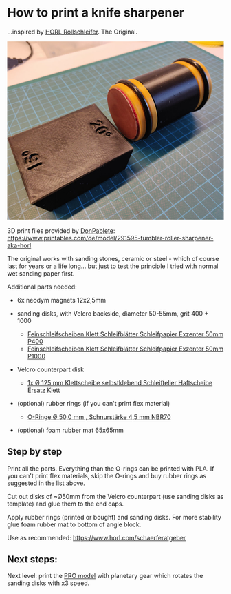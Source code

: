 # How to print a knife sharpener

&hellip;inspired by [HORL Rollschleifer](https://www.horl.com/rollschleifer/horl2). The Original.

![Image](./roller-sharpener.jpg)

3D print files provided by [DonPablete](https://www.printables.com/de/social/259025-donpablete):
https://www.printables.com/de/model/291595-tumbler-roller-sharpener-aka-horl

The original works with sanding stones, ceramic or steel - which of course last for years or a life long... but just to test the principle I tried with normal wet sanding paper first.


Additional parts needed:
- 6x neodym magnets 12x2,5mm

- sanding disks, with Velcro backside, diameter 50-55mm, grit 400 + 1000
  - [Feinschleifscheiben Klett Schleifblätter Schleifpapier Exzenter 50mm P400](https://www.ebay.de/itm/203272897784?var=503630285966)
  - [Feinschleifscheiben Klett Schleifblätter Schleifpapier Exzenter 50mm P1000](https://www.ebay.de/itm/203272897784?var=503630285978)
- Velcro counterpart disk
  - [1x Ø 125 mm Klettscheibe selbstklebend Schleifteller Haftscheibe Ersatz Klett](https://www.ebay.de/itm/363663999567)
- (optional) rubber rings (if you can't print flex material)
  - [O-Ringe Ø 50,0 mm , Schnurstärke 4,5 mm NBR70](https://www.ebay.de/itm/331503317790?var=540671207638)
- (optional) foam rubber mat 65x65mm

## Step by step

Print all the parts. Everything than the O-rings can be printed with PLA. If you can't print flex materials, skip the O-rings and buy rubber rings as suggested in the list above.

Cut out disks of ~Ø50mm from the Velcro counterpart (use sanding disks as template) and glue them to the end caps.

Apply rubber rings (printed or bought) and sanding disks. For more stability glue foam rubber mat to bottom of angle block.

Use as recommended:
https://www.horl.com/schaerferatgeber


## Next steps:

Next level: print the [PRO model](https://www.printables.com/de/model/212006-rolling-knife-sharpener-with-inbuilt-planetary-gea) with planetary gear which rotates the sanding disks with x3 speed.
